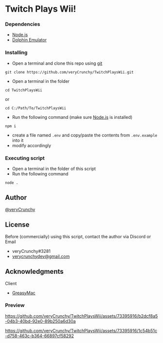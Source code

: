 # Twitch Plays Wii!

### Dependencies

- [Node.js](https://nodejs.org/)
- [Dolphin Emulator](https://dolphin-emu.org)

### Installing

- Open a terminal and clone this repo using [git](https://git-scm.com/)

```
git clone https://github.com/veryCrunchy/TwitchPlaysWii.git
```

- Open a terminal in the folder

```
cd TwitchPlaysWii
```

or

```
cd C:/Path/To/TwitchPlaysWii
```

- Run the following command (make sure [Node.js](https://nodejs.org/) is installed)

```
npm i
```

- create a file named `.env` and copy/paste the contents from `.env.example` into it
- modify accordingly

### Executing script

- Open a terminal in the folder of this script
- Run the following command

```
node .
```

## Author

[@veryCrunchy](https://github.com/veryCrunchy)

## License

Before (commercially) using this script, contact the author via Discord or Email

- veryCrunchy#3281
- verycrunchydev@gmail.com

## Acknowledgments

Client

- [GreasyMac](https://greasygang.co)

### Preview



https://github.com/veryCrunchy/TwitchPlaysWii/assets/73395916/b2dcf8a5-04b3-40bd-92e0-89b250a6d30a

https://github.com/veryCrunchy/TwitchPlaysWii/assets/73395916/1c54b51c-d758-463c-b364-66897cf58292

